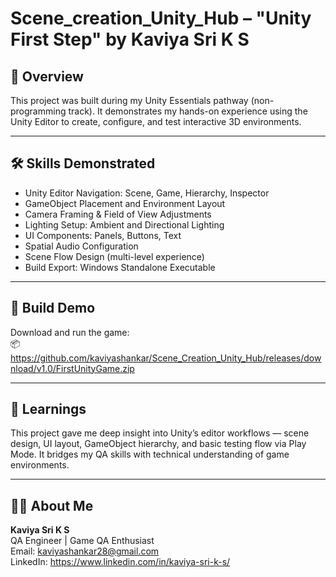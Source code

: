 # Scene_creation_Unity_Hub – "Unity First Step" by Kaviya Sri K S

## 📌 Overview
This project was built during my Unity Essentials pathway (non-programming track). It demonstrates my hands-on experience using the Unity Editor to create, configure, and test interactive 3D environments.

---
## 🛠️ Skills Demonstrated
- Unity Editor Navigation: Scene, Game, Hierarchy, Inspector
- GameObject Placement and Environment Layout
- Camera Framing & Field of View Adjustments
- Lighting Setup: Ambient and Directional Lighting
- UI Components: Panels, Buttons, Text
- Spatial Audio Configuration
- Scene Flow Design (multi-level experience)
- Build Export: Windows Standalone Executable
---

## 🔗 Build Demo

Download and run the game:  
📦 https://github.com/kaviyashankar/Scene_Creation_Unity_Hub/releases/download/v1.0/FirstUnityGame.zip

---

## 🧠 Learnings

This project gave me deep insight into Unity’s editor workflows — scene design, UI layout, GameObject hierarchy, and basic testing flow via Play Mode. It bridges my QA skills with technical understanding of game environments.

---

## 🙋‍♀️ About Me
**Kaviya Sri K S**  
QA Engineer | Game QA Enthusiast  
Email: kaviyashankar28@gmail.com  
LinkedIn: https://www.linkedin.com/in/kaviya-sri-k-s/  

